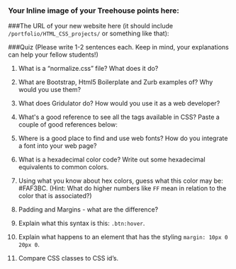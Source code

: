 
### Your lnline image of your Treehouse points here:


###The URL of your new website here (it should include `/portfolio/HTML_CSS_projects/` or something like that):
 

###Quiz 
(Please write 1-2 sentences each.  Keep in mind, your explanations can help your fellow students!)

1. What is a “normalize.css” file?  What does it do?


2. What are Bootstrap, Html5 Boilerplate and Zurb examples of?  Why would you use them?


3. What does Gridulator do?  How would you use it as a web developer?


4. What's a good reference to see all the tags available in CSS?  Paste a couple of good references below:

 
5. Where is a good place to find and use web fonts?  How do you integrate a font into your web page?


6. What is a hexadecimal color code?  Write out some hexadecimal equivalents to common colors.


7. Using what you know about hex colors, guess what this color may be: #FAF3BC. (Hint: What do higher numbers like `FF` mean in relation to the color that is associated?)


8. Padding and Margins - what are the difference?


9. Explain what this syntax is this: `.btn:hover`. 


10. Explain what happens to an element that has the styling `margin: 10px 0 20px 0`.  


11. Compare CSS classes to CSS id’s.  





